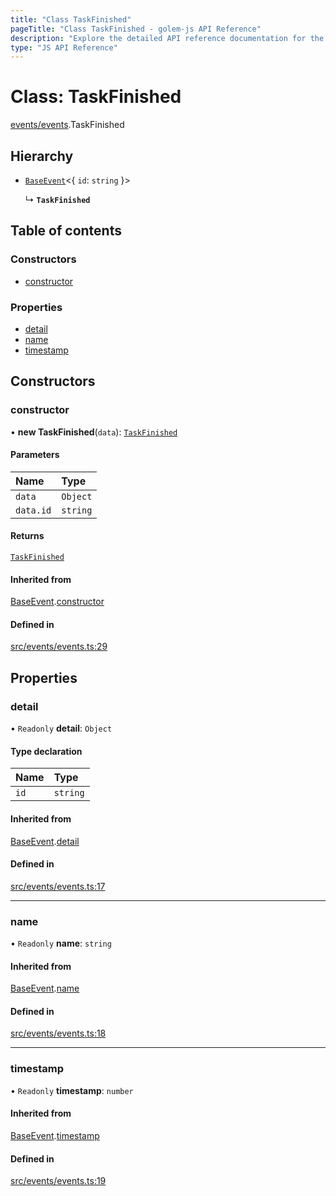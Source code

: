 ```yaml
---
title: "Class TaskFinished"
pageTitle: "Class TaskFinished - golem-js API Reference"
description: "Explore the detailed API reference documentation for the Class TaskFinished within the golem-js SDK for the Golem Network."
type: "JS API Reference"
---
```

# Class: TaskFinished

[events/events](../modules/events_events).TaskFinished

## Hierarchy

- [`BaseEvent`](events_events.BaseEvent)\<\{ `id`: `string`  }\>

  ↳ **`TaskFinished`**

## Table of contents

### Constructors

- [constructor](events_events.TaskFinished#constructor)

### Properties

- [detail](events_events.TaskFinished#detail)
- [name](events_events.TaskFinished#name)
- [timestamp](events_events.TaskFinished#timestamp)

## Constructors

### constructor

• **new TaskFinished**(`data`): [`TaskFinished`](events_events.TaskFinished)

#### Parameters

| Name | Type |
| :------ | :------ |
| `data` | `Object` |
| `data.id` | `string` |

#### Returns

[`TaskFinished`](events_events.TaskFinished)

#### Inherited from

[BaseEvent](events_events.BaseEvent).[constructor](events_events.BaseEvent#constructor)

#### Defined in

[src/events/events.ts:29](https://github.com/golemfactory/golem-js/blob/9789a95/src/events/events.ts#L29)

## Properties

### detail

• `Readonly` **detail**: `Object`

#### Type declaration

| Name | Type |
| :------ | :------ |
| `id` | `string` |

#### Inherited from

[BaseEvent](events_events.BaseEvent).[detail](events_events.BaseEvent#detail)

#### Defined in

[src/events/events.ts:17](https://github.com/golemfactory/golem-js/blob/9789a95/src/events/events.ts#L17)

___

### name

• `Readonly` **name**: `string`

#### Inherited from

[BaseEvent](events_events.BaseEvent).[name](events_events.BaseEvent#name)

#### Defined in

[src/events/events.ts:18](https://github.com/golemfactory/golem-js/blob/9789a95/src/events/events.ts#L18)

___

### timestamp

• `Readonly` **timestamp**: `number`

#### Inherited from

[BaseEvent](events_events.BaseEvent).[timestamp](events_events.BaseEvent#timestamp)

#### Defined in

[src/events/events.ts:19](https://github.com/golemfactory/golem-js/blob/9789a95/src/events/events.ts#L19)
